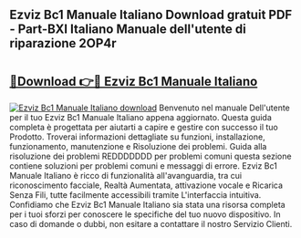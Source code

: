 ## Ezviz Bc1 Manuale Italiano Download gratuit PDF - Part-BXl Italiano Manuale dell'utente di riparazione 2OP4r

# <h2><a href="http://dfcyzi.blite.top/?on=Ezviz+Bc1+Manuale+Italiano">🔗Download 👉🔴 Ezviz Bc1 Manuale Italiano</a></h2>

[![Ezviz Bc1 Manuale Italiano download](https://i.imgur.com/lujVjoI.png)](http://dfcyzi.blite.top/?on=Ezviz+Bc1+Manuale+Italiano)
Benvenuto nel manuale Dell'utente per il tuo Ezviz Bc1 Manuale Italiano appena aggiornato. Questa guida completa è progettata per aiutarti a capire e gestire con successo il tuo Prodotto. Troverai informazioni dettagliate su funzioni, installazione, funzionamento, manutenzione e Risoluzione dei problemi. Guida alla risoluzione dei problemi REDDDDDDD per problemi comuni questa sezione contiene soluzioni per problemi comuni e messaggi di errore. Ezviz Bc1 Manuale Italiano è ricco di funzionalità all'avanguardia, tra cui riconoscimento facciale, Realtà Aumentata, attivazione vocale e Ricarica Senza Fili, tutte facilmente accessibili tramite L'interfaccia intuitiva. Confidiamo che Ezviz Bc1 Manuale Italiano sia stata una risorsa completa per i tuoi sforzi per conoscere le specifiche del tuo nuovo dispositivo. In caso di domande o dubbi, non esitare a contattare il nostro Servizio Clienti.
